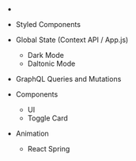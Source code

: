 - 
- Styled Components
- Global State (Context API / App.js)
    - Dark Mode
    - Daltonic Mode

- GraphQL Queries and Mutations
- Components
    - UI
    - Toggle Card


- Animation
    - React Spring